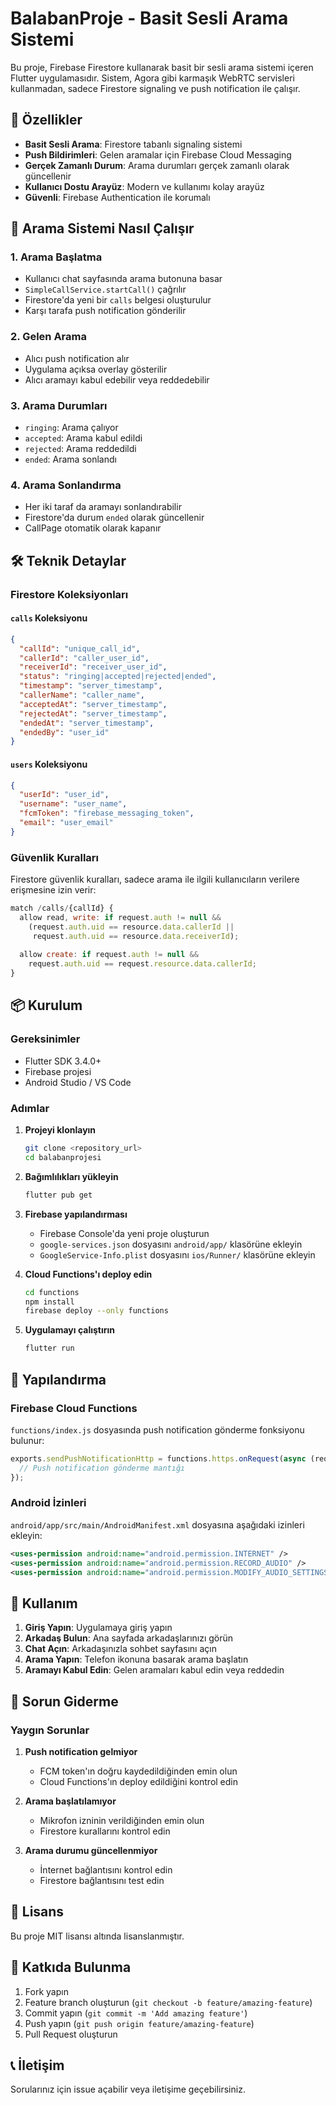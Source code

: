 # BalabanProje - Basit Sesli Arama Sistemi

Bu proje, Firebase Firestore kullanarak basit bir sesli arama sistemi içeren Flutter uygulamasıdır. Sistem, Agora gibi karmaşık WebRTC servisleri kullanmadan, sadece Firestore signaling ve push notification ile çalışır.

## 🚀 Özellikler

- **Basit Sesli Arama**: Firestore tabanlı signaling sistemi
- **Push Bildirimleri**: Gelen aramalar için Firebase Cloud Messaging
- **Gerçek Zamanlı Durum**: Arama durumları gerçek zamanlı olarak güncellenir
- **Kullanıcı Dostu Arayüz**: Modern ve kullanımı kolay arayüz
- **Güvenli**: Firebase Authentication ile korumalı

## 📱 Arama Sistemi Nasıl Çalışır

### 1. Arama Başlatma
- Kullanıcı chat sayfasında arama butonuna basar
- `SimpleCallService.startCall()` çağrılır
- Firestore'da yeni bir `calls` belgesi oluşturulur
- Karşı tarafa push notification gönderilir

### 2. Gelen Arama
- Alıcı push notification alır
- Uygulama açıksa overlay gösterilir
- Alıcı aramayı kabul edebilir veya reddedebilir

### 3. Arama Durumları
- `ringing`: Arama çalıyor
- `accepted`: Arama kabul edildi
- `rejected`: Arama reddedildi
- `ended`: Arama sonlandı

### 4. Arama Sonlandırma
- Her iki taraf da aramayı sonlandırabilir
- Firestore'da durum `ended` olarak güncellenir
- CallPage otomatik olarak kapanır

## 🛠️ Teknik Detaylar

### Firestore Koleksiyonları

#### `calls` Koleksiyonu
```json
{
  "callId": "unique_call_id",
  "callerId": "caller_user_id",
  "receiverId": "receiver_user_id",
  "status": "ringing|accepted|rejected|ended",
  "timestamp": "server_timestamp",
  "callerName": "caller_name",
  "acceptedAt": "server_timestamp",
  "rejectedAt": "server_timestamp",
  "endedAt": "server_timestamp",
  "endedBy": "user_id"
}
```

#### `users` Koleksiyonu
```json
{
  "userId": "user_id",
  "username": "user_name",
  "fcmToken": "firebase_messaging_token",
  "email": "user_email"
}
```

### Güvenlik Kuralları

Firestore güvenlik kuralları, sadece arama ile ilgili kullanıcıların verilere erişmesine izin verir:

```javascript
match /calls/{callId} {
  allow read, write: if request.auth != null &&
    (request.auth.uid == resource.data.callerId || 
     request.auth.uid == resource.data.receiverId);
  
  allow create: if request.auth != null &&
    request.auth.uid == request.resource.data.callerId;
}
```

## 📦 Kurulum

### Gereksinimler
- Flutter SDK 3.4.0+
- Firebase projesi
- Android Studio / VS Code

### Adımlar

1. **Projeyi klonlayın**
   ```bash
   git clone <repository_url>
   cd balabanprojesi
   ```

2. **Bağımlılıkları yükleyin**
   ```bash
   flutter pub get
   ```

3. **Firebase yapılandırması**
   - Firebase Console'da yeni proje oluşturun
   - `google-services.json` dosyasını `android/app/` klasörüne ekleyin
   - `GoogleService-Info.plist` dosyasını `ios/Runner/` klasörüne ekleyin

4. **Cloud Functions'ı deploy edin**
   ```bash
   cd functions
   npm install
   firebase deploy --only functions
   ```

5. **Uygulamayı çalıştırın**
   ```bash
   flutter run
   ```

## 🔧 Yapılandırma

### Firebase Cloud Functions

`functions/index.js` dosyasında push notification gönderme fonksiyonu bulunur:

```javascript
exports.sendPushNotificationHttp = functions.https.onRequest(async (req, res) => {
  // Push notification gönderme mantığı
});
```

### Android İzinleri

`android/app/src/main/AndroidManifest.xml` dosyasına aşağıdaki izinleri ekleyin:

```xml
<uses-permission android:name="android.permission.INTERNET" />
<uses-permission android:name="android.permission.RECORD_AUDIO" />
<uses-permission android:name="android.permission.MODIFY_AUDIO_SETTINGS" />
```

## 📱 Kullanım

1. **Giriş Yapın**: Uygulamaya giriş yapın
2. **Arkadaş Bulun**: Ana sayfada arkadaşlarınızı görün
3. **Chat Açın**: Arkadaşınızla sohbet sayfasını açın
4. **Arama Yapın**: Telefon ikonuna basarak arama başlatın
5. **Aramayı Kabul Edin**: Gelen aramaları kabul edin veya reddedin

## 🐛 Sorun Giderme

### Yaygın Sorunlar

1. **Push notification gelmiyor**
   - FCM token'ın doğru kaydedildiğinden emin olun
   - Cloud Functions'ın deploy edildiğini kontrol edin

2. **Arama başlatılamıyor**
   - Mikrofon izninin verildiğinden emin olun
   - Firestore kurallarını kontrol edin

3. **Arama durumu güncellenmiyor**
   - İnternet bağlantısını kontrol edin
   - Firestore bağlantısını test edin

## 📄 Lisans

Bu proje MIT lisansı altında lisanslanmıştır.

## 🤝 Katkıda Bulunma

1. Fork yapın
2. Feature branch oluşturun (`git checkout -b feature/amazing-feature`)
3. Commit yapın (`git commit -m 'Add amazing feature'`)
4. Push yapın (`git push origin feature/amazing-feature`)
5. Pull Request oluşturun

## 📞 İletişim

Sorularınız için issue açabilir veya iletişime geçebilirsiniz.
